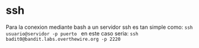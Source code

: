 
# ssh
Para la conexion mediante bash a un servidor ssh es tan simple como:
	```ssh usuario@servidor -p puerto ```
en este caso seria:
```ssh badit0@bandit.labs.overthewire.org -p 2220 ```
